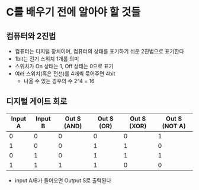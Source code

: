# C를 배우기 전에 알아야 할 것들

## 컴퓨터와 2진법

- 컴퓨터는 디지털 장치이며, 컴퓨터의 상태를 표기하기 쉬운 2진법으로 표기한다
- 1bit는 전기 스위치 1개를 의미
- 스위치가 On 상태는 1, Off 상태는 0으로 표기
- 여러 스위치(혹은 전선)를 4개씩 묶어주면 4bit
  - 나올 수 있는 경우의 수 2^4 = 16

## 디지털 게이트 회로

| Input A | Input B | Out S (AND) | Out S (OR) | Out S (XOR) | Out S (NOT A) |
| ------- | ------- | ----------- | ---------- | ----------- | ------------- |
| 0       | 0       | 0           | 0          | 0           | 1             |
| 1       | 0       | 0           | 1          | 1           | 0             |
| 0       | 1       | 0           | 1          | 1           | 1             |
| 1       | 1       | 1           | 1          | 0           | 0             |

- input A/B가 들어오면 Output S로 출력된다


